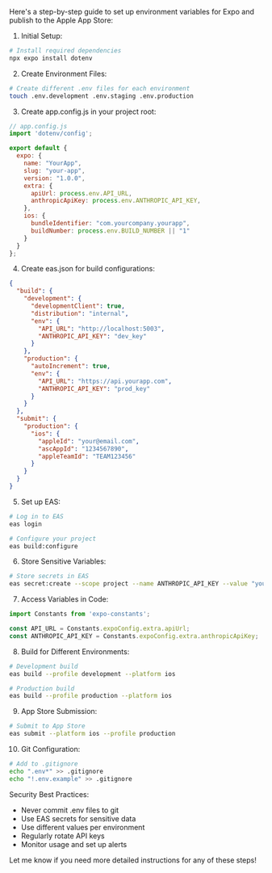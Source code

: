 Here's a step-by-step guide to set up environment variables for Expo and publish to the Apple App Store:

1. Initial Setup:
```bash
# Install required dependencies
npx expo install dotenv
```

2. Create Environment Files:
```bash
# Create different .env files for each environment
touch .env.development .env.staging .env.production
```

3. Create app.config.js in your project root:
```javascript
// app.config.js
import 'dotenv/config';

export default {
  expo: {
    name: "YourApp",
    slug: "your-app",
    version: "1.0.0",
    extra: {
      apiUrl: process.env.API_URL,
      anthropicApiKey: process.env.ANTHROPIC_API_KEY,
    },
    ios: {
      bundleIdentifier: "com.yourcompany.yourapp",
      buildNumber: process.env.BUILD_NUMBER || "1"
    }
  }
};
```

4. Create eas.json for build configurations:
```json
{
  "build": {
    "development": {
      "developmentClient": true,
      "distribution": "internal",
      "env": {
        "API_URL": "http://localhost:5003",
        "ANTHROPIC_API_KEY": "dev_key"
      }
    },
    "production": {
      "autoIncrement": true,
      "env": {
        "API_URL": "https://api.yourapp.com",
        "ANTHROPIC_API_KEY": "prod_key"
      }
    }
  },
  "submit": {
    "production": {
      "ios": {
        "appleId": "your@email.com",
        "ascAppId": "1234567890",
        "appleTeamId": "TEAM123456"
      }
    }
  }
}
```

5. Set up EAS:
```bash
# Log in to EAS
eas login

# Configure your project
eas build:configure
```

6. Store Sensitive Variables:
```bash
# Store secrets in EAS
eas secret:create --scope project --name ANTHROPIC_API_KEY --value "your-api-key"
```

7. Access Variables in Code:
```javascript
import Constants from 'expo-constants';

const API_URL = Constants.expoConfig.extra.apiUrl;
const ANTHROPIC_API_KEY = Constants.expoConfig.extra.anthropicApiKey;
```

8. Build for Different Environments:
```bash
# Development build
eas build --profile development --platform ios

# Production build
eas build --profile production --platform ios
```

9. App Store Submission:
```bash
# Submit to App Store
eas submit --platform ios --profile production
```

10. Git Configuration:
```bash
# Add to .gitignore
echo ".env*" >> .gitignore
echo "!.env.example" >> .gitignore
```

Security Best Practices:
- Never commit .env files to git
- Use EAS secrets for sensitive data
- Use different values per environment
- Regularly rotate API keys
- Monitor usage and set up alerts

Let me know if you need more detailed instructions for any of these steps!